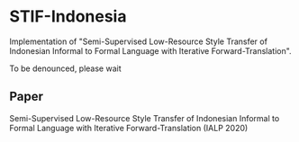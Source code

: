 # STIF-Indonesia
Implementation of "Semi-Supervised Low-Resource Style Transfer of Indonesian Informal to Formal Language with Iterative Forward-Translation". 

To be denounced, please wait

## Paper

Semi-Supervised Low-Resource Style Transfer of Indonesian Informal to Formal Language with Iterative Forward-Translation (IALP 2020)

